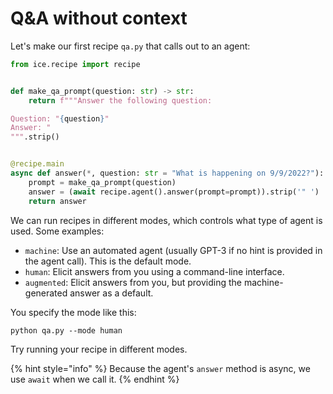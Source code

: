 # Q\&A without context

Let's make our first recipe `qa.py` that calls out to an agent:

```python
from ice.recipe import recipe


def make_qa_prompt(question: str) -> str:
    return f"""Answer the following question:

Question: "{question}"
Answer: "
""".strip()


@recipe.main
async def answer(*, question: str = "What is happening on 9/9/2022?"):
    prompt = make_qa_prompt(question)
    answer = (await recipe.agent().answer(prompt=prompt)).strip('" ')
    return answer
```

We can run recipes in different modes, which controls what type of agent is used. Some examples:

* `machine`: Use an automated agent (usually GPT-3 if no hint is provided in the agent call). This is the default mode.
* `human`: Elicit answers from you using a command-line interface.
* `augmented`: Elicit answers from you, but providing the machine-generated answer as a default.

You specify the mode like this:

```shell
python qa.py --mode human
```

Try running your recipe in different modes.

{% hint style="info" %}
Because the agent's `answer` method is async, we use `await` when we call it.
{% endhint %}
